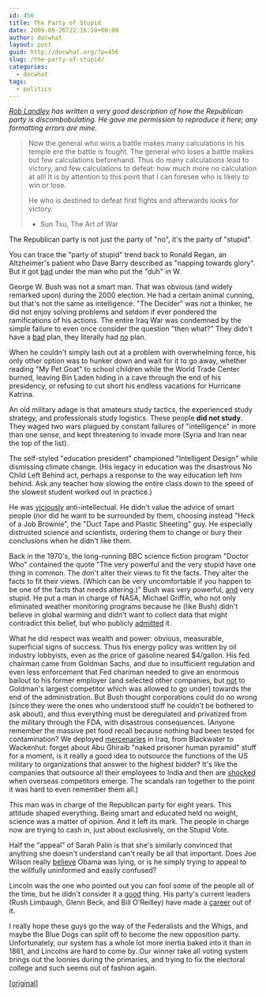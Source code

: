 ```yaml
---
id: 456
title: The Party of Stupid
date: 2009-09-26T22:16:59+00:00
author: docwhat
layout: post
guid: http://docwhat.org/?p=456
slug: /the-party-of-stupid/
categories:
  - docwhat
tags:
  - politics
---
```

<em><a href="http://landley.net/">Rob Landley</a> has written a very good description of how the Republican party is discombobulating. He gave me permission to reproduce it here; any formatting errors are mine.</em>
<blockquote>Now the general who wins a battle makes many calculations in his temple ere the battle is fought. The general who loses a battle makes but few calculations beforehand. Thus do many calculations lead to victory, and few calculations to defeat: how much more no calculation at all! It is by attention to this point that I can foresee who is likely to win or lose.

He who is destined to defeat first fights and afterwards looks for victory.

- Sun Tsu, The Art of War</blockquote>
The Republican party is not just the party of "no", it's the party of "stupid".

You can trace the "party of stupid" trend back to Ronald Regan, an Altzheimer's patient who Dave Barry described as "napping towards glory". But it got <span style="text-decoration: underline;">bad</span> under the man who put the "duh" in W.

George W. Bush was not a smart man. That was obvious (and widely remarked upon) during the 2000 election. He had a certain animal cunning, but that's not the same as intelligence. "The Decider" was not a thinker, he did not enjoy solving problems and seldom if ever pondered the ramifications of his actions. The entire Iraq War was condemned by the simple failure to even once consider the question "then what?" They didn't have a <span style="text-decoration: underline;">bad</span> plan, they literally had <span style="text-decoration: underline;">no</span> plan.

When he couldn't simply lash out at a problem with overwhelming force, his only other option was to hunker down and wait for it to go away, whether reading "My Pet Goat" to school children while the World Trade Center burned, leaving Bin Laden hiding in a cave through the end of his presidency, or refusing to cut short his endless vacations for Hurricane Katrina.

An old military adage is that amateurs study tactics, the experienced study strategy, and professionals study logistics. These people <strong>did not study</strong>. They waged two wars plagued by constant failures of "intelligence" in more than one sense, and kept threatening to invade more (Syria and Iran near the top of the list).

The self-styled "education president" championed "Intelligent Design" while dismissing climate change. (His legacy in education was the disastrous No Child Left Behind act, perhaps a response to the way education left him behind. Ask any teacher how slowing the entire class down to the speed of the slowest student worked out in practice.)

He was <span style="text-decoration: underline;">viciously</span> anti-intellectual. He didn't value the advice of smart people (nor did he want to be surrounded by them, choosing instead "Heck of a Job Brownie", the "Duct Tape and Plastic Sheeting" guy. He especially distrusted science and scientists, ordering them to change or bury their conclusions when he didn't like them.

Back in the 1970's, the long-running BBC science fiction program "Doctor Who" contained the quote "The very powerful and the very stupid have one thing in common. The don't alter their views to fit the facts. They alter the facts to fit their views. (Which can be very uncomfortable if you happen to be one of the facts that needs altering.)" Bush was very powerful, <span style="text-decoration: underline;">and</span> very stupid. He put a man in charge of NASA, Michael Griffin, who not only eliminated weather monitoring programs because he (like Bush) didn't believe in global warming and didn't want to collect data that might contradict this belief, but who publicly <span style="text-decoration: underline;">admitted</span> it.

What he did respect was wealth and power: obvious, measurable, superficial signs of success. Thus his energy policy was written by oil industry lobbyists, even as the price of gasoline neared $4/gallon. His fed chairman came from Goldman Sachs, and due to insufficient regulation and even less enforcement that Fed chariman needed to give an enormous bailout to his former employer (and selected other companies, but <span style="text-decoration: underline;">not</span> to Goldman's largest competitor which was allowed to go under) towards the end of the administration. But Bush thought corporations could do no wrong (since they were the ones who understood stuff he couldn't be bothered to ask about), and thus everything must be deregulated and privatized from the military through the FDA, with disastrous consequences. (Anyone remember the massive pet food recall because nothing had been tested for contamination? We deployed <span style="text-decoration: underline;">mercenaries</span> in Iraq, from Blackwater to Wackenhut: forget about Abu Ghiraib "naked prisoner human pyramid" stuff for a moment, is it really a good idea to outsource the functions of the US military to organizations that answer to the highest bidder? It's like the companies that outsource all their employees to India and then are <span style="text-decoration: underline;">shocked</span> when overseas competitors emerge. The scandals ran together to the point it was hard to even remember them all.)

This man was in charge of the Republican party for eight years. This attitude shaped everything. Being smart and educated held no weight, science was a matter of opinion. And it left its mark. The people in charge now are trying to cash in, just about exclusively, on the Stupid Vote.

Half the "appeal" of Sarah Palin is that she's similarly convinced that anything she doesn't understand can't really be all that important. Does Joe Wilson really <span style="text-decoration: underline;">believe</span> Obama was lying, or is he simply trying to appeal to the willfully uninformed and easily confused?

Lincoln was the one who pointed out you can fool some of the people all of the time, but he didn't consider it a <span style="text-decoration: underline;">good</span> thing. His party's current leaders (Rush Limbaugh, Glenn Beck, and Bill O'Reilley) have made a <span style="text-decoration: underline;">career</span> out of it.

I really hope these guys go the way of the Federalists and the Whigs, and maybe the Blue Dogs can split off to become the new opposition party. Unfortunately, our system has a whole lot more inertia baked into it than in 1861, and Lincolns are hard to come by. Our winner take all voting system brings out the loonies during the primaries, and trying to fix the electoral college and such seems out of fashion again.

[<a href="http://www.landley.net/notes.html#22-09-2009">original</a>]
